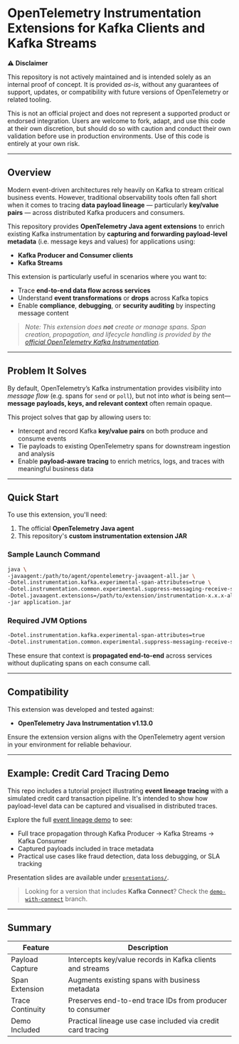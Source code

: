 # OpenTelemetry Instrumentation Extensions for Kafka Clients and Kafka Streams

⚠️ **Disclaimer**

This repository is not actively maintained and is intended solely as an internal proof of concept. It is provided *as-is*, without any guarantees of support, updates, or compatibility with future versions of OpenTelemetry or related tooling.

This is not an official project and does not represent a supported product or endorsed integration. Users are welcome to fork, adapt, and use this code at their own discretion, but should do so with caution and conduct their own validation before use in production environments. Use of this code is entirely at your own risk.

---

## Overview

Modern event-driven architectures rely heavily on Kafka to stream critical business events. However, traditional observability tools often fall short when it comes to tracing **data payload lineage** — particularly **key/value pairs** — across distributed Kafka producers and consumers.

This repository provides **OpenTelemetry Java agent extensions** to enrich existing Kafka instrumentation by **capturing and forwarding payload-level metadata** (i.e. message keys and values) for applications using:

* **Kafka Producer and Consumer clients**
* **Kafka Streams**

This extension is particularly useful in scenarios where you want to:

* Trace **end-to-end data flow across services**
* Understand **event transformations** or **drops** across Kafka topics
* Enable **compliance**, **debugging**, or **security auditing** by inspecting message content

> *Note: This extension does **not** create or manage spans. Span creation, propagation, and lifecycle handling is provided by the [official OpenTelemetry Kafka Instrumentation](https://github.com/open-telemetry/opentelemetry-java-instrumentation).*

---

## Problem It Solves

By default, OpenTelemetry’s Kafka instrumentation provides visibility into *message flow* (e.g. spans for `send` or `poll`), but not into *what* is being sent—**message payloads, keys, and relevant context** often remain opaque.

This project solves that gap by allowing users to:

* Intercept and record Kafka **key/value pairs** on both produce and consume events
* Tie payloads to existing OpenTelemetry spans for downstream ingestion and analysis
* Enable **payload-aware tracing** to enrich metrics, logs, and traces with meaningful business data

---

## Quick Start

To use this extension, you'll need:

1. The official **OpenTelemetry Java agent**
2. This repository's **custom instrumentation extension JAR**

### Sample Launch Command

```bash
java \
-javaagent:/path/to/agent/opentelemetry-javaagent-all.jar \
-Dotel.instrumentation.kafka.experimental-span-attributes=true \
-Dotel.instrumentation.common.experimental.suppress-messaging-receive-spans=true \
-Dotel.javaagent.extensions=/path/to/extension/instrumentation-x.x.x-all.jar \
-jar application.jar
```

### Required JVM Options

```bash
-Dotel.instrumentation.kafka.experimental-span-attributes=true
-Dotel.instrumentation.common.experimental.suppress-messaging-receive-spans=true
```

These ensure that context is **propagated end-to-end** across services without duplicating spans on each consume call.

---

## Compatibility

This extension was developed and tested against:

* **OpenTelemetry Java Instrumentation v1.13.0**

Ensure the extension version aligns with the OpenTelemetry agent version in your environment for reliable behaviour.

---

## Example: Credit Card Tracing Demo

This repo includes a tutorial project illustrating **event lineage tracing** with a simulated credit card transaction pipeline. It's intended to show how payload-level data can be captured and visualised in distributed traces.

Explore the full [event lineage demo](https://github.com/confluentinc/csid-event-lineage-demos) to see:

* Full trace propagation through Kafka Producer → Kafka Streams → Kafka Consumer
* Captured payloads included in trace metadata
* Practical use cases like fraud detection, data loss debugging, or SLA tracking

Presentation slides are available under [`presentations/`](./presentations).

> Looking for a version that includes **Kafka Connect**? Check the [`demo-with-connect`](https://github.com/confluentinc/csid-event-lineage-demos/tree/demo-with-connect) branch.

---

## Summary

| Feature             | Description                                                 |
| ------------------- | ----------------------------------------------------------- |
|  Payload Capture  | Intercepts key/value records in Kafka clients and streams   |
|  Span Extension   | Augments existing spans with business metadata              |
|  Trace Continuity | Preserves end-to-end trace IDs from producer to consumer    |
|  Demo Included    | Practical lineage use case included via credit card tracing |


